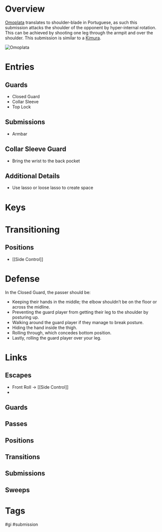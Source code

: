 # Overview
<u>Omoplata</u> translates to shoulder-blade in Portuguese, as such this submission attacks the shoulder of the opponent by hyper-internal rotation. This can be achieved by shooting one leg through the armpit and over the shoulder. This submission is similar to a [Kimura](obsidian://open?vault=Obsidian-BJJ-Notes&file=Submissions%2FKimura).

![Omoplata](https://evolve-mma.com/wp-content/uploads/2018/06/bjj-omoplata-e1639445661716.jpg)
# Entries
## Guards
- Closed Guard
- Collar Sleeve
- Top Lock
## Submissions
- Armbar
## Collar Sleeve Guard
- Bring the wrist to the back pocket
## Additional Details
- Use lasso or loose lasso to create space
# Keys
# Transitioning
## Positions
- [[Side Control]]
# Defense

In the Closed Guard, the passer should be:
- Keeping their hands in the middle; the elbow shouldn’t be on the floor or across the midline.
- Preventing the guard player from getting their leg to the shoulder by posturing up.
- Walking around the guard player if they manage to break posture.
- Hiding the hand inside the thigh.
- Rolling through, which concedes bottom position.
- Lastly, rolling the guard player over your leg.
# Links
## Escapes
- Front Roll →  [[Side Control]]
- 
## Guards
## Passes
## Positions
## Transitions
## Submissions
## Sweeps
# Tags
#gi #submission